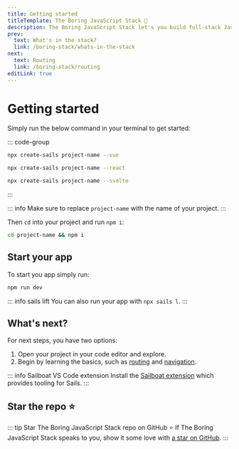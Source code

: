 ```yaml
---
title: Getting started
titleTemplate: The Boring JavaScript Stack 🥱
description: The Boring JavaScript Stack let's you build full-stack JavaScript apps with Vue, React, or Svelte.
prev:
  text: What's in the stack?
  link: /boring-stack/whats-in-the-stack
next:
  text: Routing
  link: /boring-stack/routing
editLink: true
---
```


# Getting started

Simply run the below command in your terminal to get started:

::: code-group

```sh [Vue]
npx create-sails project-name --vue
```

```sh [React]
npx create-sails project-name --react
```

```sh [Svelte]
npx create-sails project-name --svelte
```

:::

::: info
Make sure to replace `project-name` with the name of your project.
:::

Then `cd` into your project and run `npm i`:

```sh
cd project-name && npm i
```

## Start your app

To start you app simply run:

```sh
npm run dev
```

::: info sails lift
You can also run your app with `npx sails l`.
:::

## What's next?

For next steps, you have two options:

1. Open your project in your code editor and explore.
2. Begin by learning the basics, such as [routing](/boring-stack/routing) and [navigation](/boring-stack/navigation).

::: info Sailboat VS Code extension
Install the [Sailboat extension](https://marketplace.visualstudio.com/items?itemName=dominuskelvin.sailboat) which provides tooling for Sails.
:::

## Star the repo :star:

::: tip Star The Boring JavaScript Stack repo on GitHub :star:
If The Boring JavaScript Stack speaks to you, show it some love with [a star on GitHub](https://github.com/sailscastshq/boring-stack).
:::
